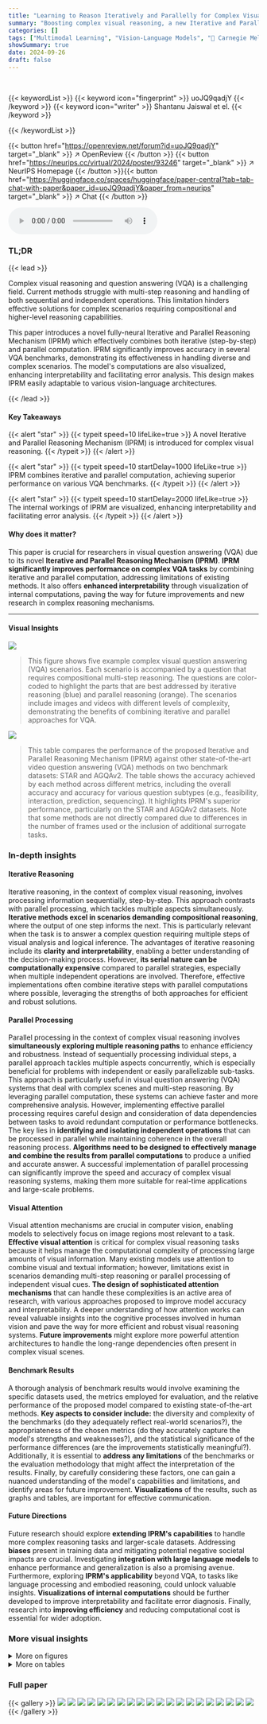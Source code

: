 ```yaml
---
title: "Learning to Reason Iteratively and Parallelly for Complex Visual Reasoning Scenarios"
summary: "Boosting complex visual reasoning, a new Iterative and Parallel Reasoning Mechanism (IPRM) outperforms existing methods by combining step-by-step and simultaneous computations, improving accuracy and ..."
categories: []
tags: ["Multimodal Learning", "Vision-Language Models", "🏢 Carnegie Mellon University",]
showSummary: true
date: 2024-09-26
draft: false
---
```


<br>

{{< keywordList >}}
{{< keyword icon="fingerprint" >}} uoJQ9qadjY {{< /keyword >}}
{{< keyword icon="writer" >}} Shantanu Jaiswal et el. {{< /keyword >}}
 
{{< /keywordList >}}

{{< button href="https://openreview.net/forum?id=uoJQ9qadjY" target="_blank" >}}
↗ OpenReview
{{< /button >}}
{{< button href="https://neurips.cc/virtual/2024/poster/93246" target="_blank" >}}
↗ NeurIPS Homepage
{{< /button >}}{{< button href="https://huggingface.co/spaces/huggingface/paper-central?tab=tab-chat-with-paper&paper_id=uoJQ9qadjY&paper_from=neurips" target="_blank" >}}
↗ Chat
{{< /button >}}



<audio controls>
    <source src="https://ai-paper-reviewer.com/uoJQ9qadjY/podcast.wav" type="audio/wav">
    Your browser does not support the audio element.
</audio>


### TL;DR


{{< lead >}}

Complex visual reasoning and question answering (VQA) is a challenging field. Current methods struggle with multi-step reasoning and handling of both sequential and independent operations.  This limitation hinders effective solutions for complex scenarios requiring compositional and higher-level reasoning capabilities. 



This paper introduces a novel fully-neural Iterative and Parallel Reasoning Mechanism (IPRM) which effectively combines both iterative (step-by-step) and parallel computation.  IPRM significantly improves accuracy in several VQA benchmarks, demonstrating its effectiveness in handling diverse and complex scenarios. The model's computations are also visualized, enhancing interpretability and facilitating error analysis. This design makes IPRM easily adaptable to various vision-language architectures.

{{< /lead >}}


#### Key Takeaways

{{< alert "star" >}}
{{< typeit speed=10 lifeLike=true >}} A novel Iterative and Parallel Reasoning Mechanism (IPRM) is introduced for complex visual reasoning. {{< /typeit >}}
{{< /alert >}}

{{< alert "star" >}}
{{< typeit speed=10 startDelay=1000 lifeLike=true >}} IPRM combines iterative and parallel computation, achieving superior performance on various VQA benchmarks. {{< /typeit >}}
{{< /alert >}}

{{< alert "star" >}}
{{< typeit speed=10 startDelay=2000 lifeLike=true >}} The internal workings of IPRM are visualized, enhancing interpretability and facilitating error analysis. {{< /typeit >}}
{{< /alert >}}

#### Why does it matter?
This paper is crucial for researchers in visual question answering (VQA) due to its novel **Iterative and Parallel Reasoning Mechanism (IPRM)**.  **IPRM significantly improves performance on complex VQA tasks** by combining iterative and parallel computation, addressing limitations of existing methods.  It also offers **enhanced interpretability** through visualization of internal computations, paving the way for future improvements and new research in complex reasoning mechanisms.

------
#### Visual Insights



![](https://ai-paper-reviewer.com/uoJQ9qadjY/figures_1_1.jpg)

> This figure shows five example complex visual question answering (VQA) scenarios. Each scenario is accompanied by a question that requires compositional multi-step reasoning. The questions are color-coded to highlight the parts that are best addressed by iterative reasoning (blue) and parallel reasoning (orange). The scenarios include images and videos with different levels of complexity, demonstrating the benefits of combining iterative and parallel approaches for VQA.





![](https://ai-paper-reviewer.com/uoJQ9qadjY/tables_5_1.jpg)

> This table compares the performance of the proposed Iterative and Parallel Reasoning Mechanism (IPRM) against other state-of-the-art video question answering (VQA) methods on two benchmark datasets:  STAR and AGQAv2.  The table shows the accuracy achieved by each method across different metrics, including the overall accuracy and accuracy for various question subtypes (e.g., feasibility, interaction, prediction, sequencing).  It highlights IPRM's superior performance, particularly on the STAR and AGQAv2 datasets. Note that some methods are not directly compared due to differences in the number of frames used or the inclusion of additional surrogate tasks.





### In-depth insights


#### Iterative Reasoning
Iterative reasoning, in the context of complex visual reasoning, involves processing information sequentially, step-by-step.  This approach contrasts with parallel processing, which tackles multiple aspects simultaneously.  **Iterative methods excel in scenarios demanding compositional reasoning**, where the output of one step informs the next. This is particularly relevant when the task is to answer a complex question requiring multiple steps of visual analysis and logical inference.  The advantages of iterative reasoning include its **clarity and interpretability**, enabling a better understanding of the decision-making process. However, **its serial nature can be computationally expensive** compared to parallel strategies, especially when multiple independent operations are involved.  Therefore, effective implementations often combine iterative steps with parallel computations where possible, leveraging the strengths of both approaches for efficient and robust solutions.

#### Parallel Processing
Parallel processing in the context of complex visual reasoning involves **simultaneously exploring multiple reasoning paths** to enhance efficiency and robustness.  Instead of sequentially processing individual steps, a parallel approach tackles multiple aspects concurrently, which is especially beneficial for problems with independent or easily parallelizable sub-tasks. This approach is particularly useful in visual question answering (VQA) systems that deal with complex scenes and multi-step reasoning.  By leveraging parallel computation, these systems can achieve faster and more comprehensive analysis. However, implementing effective parallel processing requires careful design and consideration of data dependencies between tasks to avoid redundant computation or performance bottlenecks. The key lies in **identifying and isolating independent operations** that can be processed in parallel while maintaining coherence in the overall reasoning process.  **Algorithms need to be designed to effectively manage and combine the results from parallel computations** to produce a unified and accurate answer. A successful implementation of parallel processing can significantly improve the speed and accuracy of complex visual reasoning systems, making them more suitable for real-time applications and large-scale problems.

#### Visual Attention
Visual attention mechanisms are crucial in computer vision, enabling models to selectively focus on image regions most relevant to a task.  **Effective visual attention** is critical for complex visual reasoning tasks because it helps manage the computational complexity of processing large amounts of visual information.  Many existing models use attention to combine visual and textual information; however, limitations exist in scenarios demanding multi-step reasoning or parallel processing of independent visual cues.  **The design of sophisticated attention mechanisms** that can handle these complexities is an active area of research, with various approaches proposed to improve model accuracy and interpretability.  A deeper understanding of how attention works can reveal valuable insights into the cognitive processes involved in human vision and pave the way for more efficient and robust visual reasoning systems.  **Future improvements** might explore more powerful attention architectures to handle the long-range dependencies often present in complex visual scenes.

#### Benchmark Results
A thorough analysis of benchmark results would involve examining the specific datasets used, the metrics employed for evaluation, and the relative performance of the proposed model compared to existing state-of-the-art methods.  **Key aspects to consider include:** the diversity and complexity of the benchmarks (do they adequately reflect real-world scenarios?), the appropriateness of the chosen metrics (do they accurately capture the model's strengths and weaknesses?), and the statistical significance of the performance differences (are the improvements statistically meaningful?). Additionally, it is essential to **address any limitations** of the benchmarks or the evaluation methodology that might affect the interpretation of the results.  Finally, by carefully considering these factors, one can gain a nuanced understanding of the model's capabilities and limitations, and identify areas for future improvement. **Visualizations** of the results, such as graphs and tables, are important for effective communication.

#### Future Directions
Future research should explore **extending IPRM's capabilities** to handle more complex reasoning tasks and larger-scale datasets.  Addressing **biases** present in training data and mitigating potential negative societal impacts are crucial. Investigating **integration with large language models** to enhance performance and generalization is also a promising avenue.  Furthermore, exploring **IPRM's applicability** beyond VQA, to tasks like language processing and embodied reasoning, could unlock valuable insights.  **Visualizations of internal computations** should be further developed to improve interpretability and facilitate error diagnosis.  Finally, research into **improving efficiency** and reducing computational cost is essential for wider adoption.


### More visual insights

<details>
<summary>More on figures
</summary>


![](https://ai-paper-reviewer.com/uoJQ9qadjY/figures_2_1.jpg)

> This figure shows the computation flow diagram of the Iterative and Parallel Reasoning Mechanism (IPRM).  The process starts with language and visual inputs.  The IPRM first forms a new set of parallel latent operations based on the prior operation states and language features. Then, it executes these operations in parallel using the visual features, prior result states, and newly formed operations. Finally, it integrates these operations and results using an operation composition unit to update the memory state. This iterative process repeats for T reasoning steps.


![](https://ai-paper-reviewer.com/uoJQ9qadjY/figures_4_1.jpg)

> The figure illustrates the computation flow of the Iterative and Parallel Reasoning Mechanism (IPRM). It shows how IPRM iteratively processes visual and language information to generate a reasoning result. At each iteration, it performs three steps: (1) operation formation: retrieves new parallel latent operations from language features based on prior operation states; (2) operation execution: retrieves visual information based on latent operations and prior results, and (3) operation composition: integrates the new operations and their results with previous memory states to update memory. The process repeats until the final reasoning result is obtained.


![](https://ai-paper-reviewer.com/uoJQ9qadjY/figures_6_1.jpg)

> This figure shows the performance of the Iterative and Parallel Reasoning Mechanism (IPRM) model compared to two baseline models (Concat-Att and Cross-Att) on the CLEVR and STAR datasets.  The x-axis represents the length of the functional program, which is a measure of the complexity of the reasoning task. The y-axis represents the accuracy of the models. The figure demonstrates that IPRM achieves significantly higher accuracy than the baseline models, especially on more complex reasoning tasks (longer functional programs). This highlights IPRM's ability to handle multi-step reasoning.


![](https://ai-paper-reviewer.com/uoJQ9qadjY/figures_6_2.jpg)

> This figure shows the performance of the IPRM model (Iterative and Parallel Reasoning Mechanism) on the CLEVR-Humans dataset, comparing it against two baselines: Concat-Att and Cross-Att. The x-axis represents the ratio of training data used, and the y-axis shows the validation accuracy. The figure demonstrates that IPRM achieves higher validation accuracy with less training data compared to both baselines, highlighting its sample efficiency. The figure also includes the performance of MDETR and MAC for comparison.


![](https://ai-paper-reviewer.com/uoJQ9qadjY/figures_7_1.jpg)

> This figure shows the ablation study of IPRM model by varying different hyperparameters. The impact of changing the number of parallel operations and computation steps is shown in the first subplot. The second subplot shows the impact of using or not using the operation composition block. The third and fourth subplots show the impact of reduction ratio and memory window length respectively.


![](https://ai-paper-reviewer.com/uoJQ9qadjY/figures_8_1.jpg)

> This figure shows examples of complex Visual Question Answering (VQA) scenarios where a combination of iterative and parallel computation is beneficial.  The examples highlight tasks requiring multi-step reasoning, such as determining the color of an object based on its relative position to other objects, or counting the maximum occurrence of a shape.


![](https://ai-paper-reviewer.com/uoJQ9qadjY/figures_20_1.jpg)

> This figure shows four examples of how IPRM's internal computations are visualized across reasoning steps.  The top two examples illustrate correct reasoning using both iterative and parallel computation. The bottom left shows a correct answer on a real-world GQA example, highlighting the attention weights. The bottom right shows an error, indicating that IPRM may have misinterpreted the question.


![](https://ai-paper-reviewer.com/uoJQ9qadjY/figures_21_1.jpg)

> This figure visualizes the intermediate reasoning steps of the Iterative and Parallel Reasoning Mechanism (IPRM) model for a specific question.  The top shows the original image and question. The middle shows the language attention weights. The bottom shows the visual attention weights across parallel operations and reasoning computation steps. The visualization demonstrates how IPRM uses both iterative and parallel computation to correctly identify and locate the relevant object for the question.


![](https://ai-paper-reviewer.com/uoJQ9qadjY/figures_22_1.jpg)

> This figure shows an example where the Iterative and Parallel Reasoning Mechanism (IPRM) model incorrectly answers a question. The visualization shows that the model did not correctly identify the 'primary color' mentioned in the question. The pair of blue cubes, which are a primary color, were not attended to by the model's operations. This suggests a potential failure in understanding the concept of 'primary colors', which is a crucial element in correctly answering the question.


![](https://ai-paper-reviewer.com/uoJQ9qadjY/figures_23_1.jpg)

> This figure showcases several complex visual question answering (VQA) scenarios where a combination of iterative and parallel reasoning is beneficial.  The examples highlight tasks requiring multi-step reasoning, such as determining the color of an object based on its relative position to other objects, or identifying the maximum occurring shape among a set of objects.  The blue phrases represent steps that benefit from iterative (step-by-step) processing, while the orange phrases illustrate those that can be efficiently computed in parallel.


![](https://ai-paper-reviewer.com/uoJQ9qadjY/figures_24_1.jpg)

> This figure shows the computation flow diagram of the Iterative and Parallel Reasoning Mechanism (IPRM).  It details the three main steps: Operation Formation, Operation Execution, and Operation Composition.  Operation Formation retrieves relevant information from language features conditioned on previous operation states. Operation Execution retrieves visual information based on newly formed operations and previous results. Operation Composition integrates new and previous operations to form the new memory state. This process repeats iteratively for a fixed number of steps, with the final output being a 'reasoning result'.


![](https://ai-paper-reviewer.com/uoJQ9qadjY/figures_25_1.jpg)

> The figure illustrates the computation flow of the Iterative and Parallel Reasoning Mechanism (IPRM). It shows how IPRM iteratively processes information from language and visual features by forming parallel latent operations and results and composing them into a new memory state.  This process repeats across multiple reasoning steps, facilitating both parallel and iterative computations. The figure helps visualize the internal operations and reasoning steps of IPRM.


![](https://ai-paper-reviewer.com/uoJQ9qadjY/figures_26_1.jpg)

> This figure illustrates the computation flow of the Iterative and Parallel Reasoning Mechanism (IPRM).  It shows how IPRM iteratively processes information in three main steps: Operation Formation, Operation Execution, and Operation Composition. In the Operation Formation step, new parallel operations are generated from language features, conditioned on the previous memory state. The Operation Execution step retrieves visual information relevant to these new operations, also conditioned on previous results. Finally, the Operation Composition unit combines the results of the parallel operations and updates the memory state for the next iteration.


</details>




<details>
<summary>More on tables
</summary>


![](https://ai-paper-reviewer.com/uoJQ9qadjY/tables_6_1.jpg)
> This table compares the performance of different methods on the CLEVRER-Humans benchmark for video reasoning.  The methods are evaluated using two metrics: per-option accuracy (Opt.) and per-question accuracy (Qs.).  The results are shown for three different training settings: zero-shot, finetuned, and scratch.  The table highlights that IPRM achieves state-of-the-art performance across all three training settings.

![](https://ai-paper-reviewer.com/uoJQ9qadjY/tables_6_2.jpg)
> This table compares the performance of IPRM against other methods on the CLEVRER-Humans benchmark for video reasoning.  The benchmark tests the model's ability to determine causal links between events in synthetic videos.  The table shows the per-option accuracy (Opt.) and per-question accuracy (Qs.) for various methods, categorized by zero-shot (no training on the specific task), finetuned (trained on the task), and scratch (trained from scratch) settings.  The results highlight that IPRM achieves state-of-the-art performance across all settings.

![](https://ai-paper-reviewer.com/uoJQ9qadjY/tables_15_1.jpg)
> This table compares the performance of the Iterative and Parallel Reasoning Mechanism (IPRM) against other video question answering (VQA) methods on two benchmark datasets: STAR and AGQAv2.  The table shows the accuracy achieved by each method on various subtasks within each benchmark.  Note that some methods are not directly comparable due to differences in their experimental setup, such as the use of additional surrogate tasks or different numbers of video frames.

![](https://ai-paper-reviewer.com/uoJQ9qadjY/tables_16_1.jpg)
> This table compares the performance of IPRM with other methods on the CLEVRER-Humans benchmark for video reasoning.  The benchmark evaluates the model's ability to determine causal links between events in synthetic videos. The table shows that IPRM achieves state-of-the-art performance across different evaluation settings (zero-shot, finetuned, and from scratch).

![](https://ai-paper-reviewer.com/uoJQ9qadjY/tables_16_2.jpg)
> This table compares the performance of the proposed Iterative and Parallel Reasoning Mechanism (IPRM) against other state-of-the-art video question answering (VQA) methods on two benchmark datasets: STAR and AGQAv2.  The table shows the accuracy achieved by each method on different aspects of video reasoning, such as interaction, prediction, and feasibility.  It highlights that IPRM outperforms other methods on both datasets.

![](https://ai-paper-reviewer.com/uoJQ9qadjY/tables_17_1.jpg)
> This table compares the performance of IPRM against other prominent vision-language attention mechanisms (Cross-Att, Concat-Att, and Wt-Proj-Fusion) using different CLIP backbones (VIT-L/14, VIT-B/16, and VIT-L/14@336).  The comparison is done across three benchmarks: CLEVR-Humans, GQA, and NLVR2.  The table shows the number of additional parameters (+Param), GFLOPs, and the accuracy (TestD for GQA, Test for NLVR2, and Zero-shot/Finetuned for CLEVR-Humans). It highlights that IPRM achieves superior performance with fewer parameters and GFLOPs compared to the other methods.

![](https://ai-paper-reviewer.com/uoJQ9qadjY/tables_17_2.jpg)
> This table compares the performance of the proposed Iterative and Parallel Reasoning Mechanism (IPRM) against other video question answering (VQA) methods on two benchmark datasets:  STAR and AGQAv2.  The table shows the accuracy achieved by each method on several sub-tasks within each dataset, highlighting IPRM's superior performance, especially on tasks involving complex reasoning such as prediction and sequencing. Note that some methods are not directly compared because they use different numbers of frames or additional benchmark tasks.

</details>




### Full paper

{{< gallery >}}
<img src="https://ai-paper-reviewer.com/uoJQ9qadjY/1.png" class="grid-w50 md:grid-w33 xl:grid-w25" />
<img src="https://ai-paper-reviewer.com/uoJQ9qadjY/2.png" class="grid-w50 md:grid-w33 xl:grid-w25" />
<img src="https://ai-paper-reviewer.com/uoJQ9qadjY/3.png" class="grid-w50 md:grid-w33 xl:grid-w25" />
<img src="https://ai-paper-reviewer.com/uoJQ9qadjY/4.png" class="grid-w50 md:grid-w33 xl:grid-w25" />
<img src="https://ai-paper-reviewer.com/uoJQ9qadjY/5.png" class="grid-w50 md:grid-w33 xl:grid-w25" />
<img src="https://ai-paper-reviewer.com/uoJQ9qadjY/6.png" class="grid-w50 md:grid-w33 xl:grid-w25" />
<img src="https://ai-paper-reviewer.com/uoJQ9qadjY/7.png" class="grid-w50 md:grid-w33 xl:grid-w25" />
<img src="https://ai-paper-reviewer.com/uoJQ9qadjY/8.png" class="grid-w50 md:grid-w33 xl:grid-w25" />
<img src="https://ai-paper-reviewer.com/uoJQ9qadjY/9.png" class="grid-w50 md:grid-w33 xl:grid-w25" />
<img src="https://ai-paper-reviewer.com/uoJQ9qadjY/10.png" class="grid-w50 md:grid-w33 xl:grid-w25" />
<img src="https://ai-paper-reviewer.com/uoJQ9qadjY/11.png" class="grid-w50 md:grid-w33 xl:grid-w25" />
<img src="https://ai-paper-reviewer.com/uoJQ9qadjY/12.png" class="grid-w50 md:grid-w33 xl:grid-w25" />
<img src="https://ai-paper-reviewer.com/uoJQ9qadjY/13.png" class="grid-w50 md:grid-w33 xl:grid-w25" />
<img src="https://ai-paper-reviewer.com/uoJQ9qadjY/14.png" class="grid-w50 md:grid-w33 xl:grid-w25" />
<img src="https://ai-paper-reviewer.com/uoJQ9qadjY/15.png" class="grid-w50 md:grid-w33 xl:grid-w25" />
<img src="https://ai-paper-reviewer.com/uoJQ9qadjY/16.png" class="grid-w50 md:grid-w33 xl:grid-w25" />
<img src="https://ai-paper-reviewer.com/uoJQ9qadjY/17.png" class="grid-w50 md:grid-w33 xl:grid-w25" />
<img src="https://ai-paper-reviewer.com/uoJQ9qadjY/18.png" class="grid-w50 md:grid-w33 xl:grid-w25" />
<img src="https://ai-paper-reviewer.com/uoJQ9qadjY/19.png" class="grid-w50 md:grid-w33 xl:grid-w25" />
<img src="https://ai-paper-reviewer.com/uoJQ9qadjY/20.png" class="grid-w50 md:grid-w33 xl:grid-w25" />
{{< /gallery >}}